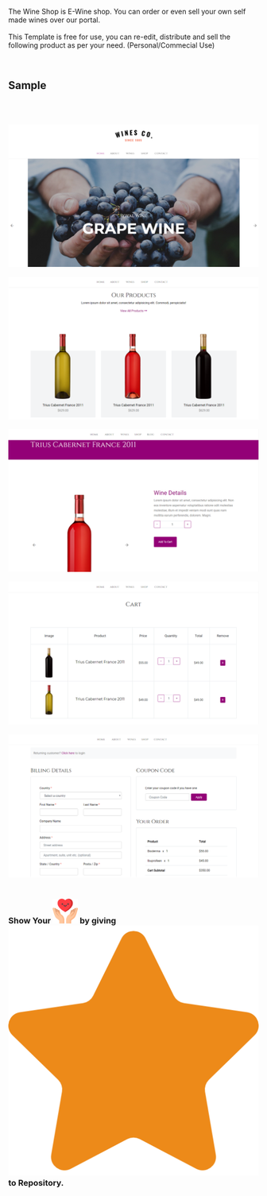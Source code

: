 The Wine Shop is E-Wine shop. You can order or even sell your own self made wines over our portal.
<br> 
<br> This Template is free for use, you can re-edit, distribute and sell the following product as per your need. (Personal/Commecial Use)
<br>

<br> <h2> Sample </h2>
<br>
<br>

<img src="sample/1.png"> </img><br>
<br>
<img src="sample/2.png"> </img><br><br>
<img src="sample/3.png"> </img><br><br>
<img src="sample/4.png"> </img><br><br>
<img src="sample/5.png"> </img><br><br>


<h3> Show Your <img src="sample/give.png" height="10%" width="10%"> </img> by giving <img src="sample/star.png"></img> to Repository. </h3>
